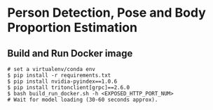 # Person Detection, Pose and Body Proportion Estimation

## Build and Run Docker image

```shell
# set a virtualenv/conda env
$ pip install -r requirements.txt
$ pip install nvidia-pyindex==1.0.6
$ pip install tritonclient[grpc]==2.6.0
$ bash build_run_docker.sh -h <EXPOSED_HTTP_PORT_NUM>
# Wait for model loading (30-60 seconds approx).
```
